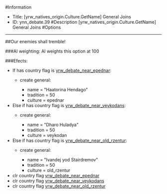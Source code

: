 #Information
 - Title: [yrw_natives_origin.Culture.GetName] General Joins
 - ID: ynn_debate.39
#Description
[yrw_natives_origin.Culture.GetName] General Joins
#Options

___
##Our enemies shall tremble!

###AI weighting:
AI weights this option at 100


###Efects:<ul><li>If has country flag is [yrw_debate_near_epednar](../flags/yrw_debate_near_epednar.md):</li><ul><li>create general:</li><ul><li>name = "Haatorina Hendago"</li><li>tradition = 50</li><li>culture = epednar</li></ul></ul><li>Else if has country flag is [yrw_debate_near_veykodans](../flags/yrw_debate_near_veykodans.md):</li><ul><li>create general:</li><ul><li>name = "Dharo Huladya"</li><li>tradition = 50</li><li>culture = veykodan</li></ul></ul><li>Else if has country flag is [yrw_debate_near_old_rzentur](../flags/yrw_debate_near_old_rzentur.md):</li><ul><li>create general:</li><ul><li>name = "Ivandej yod Stairdremov"</li><li>tradition = 50</li><li>culture = old_rzentur</li></ul></ul><li>clr country flag [yrw_debate_near_epednar](../flags/yrw_debate_near_epednar.md)</li><li>clr country flag [yrw_debate_near_veykodans](../flags/yrw_debate_near_veykodans.md)</li><li>clr country flag [yrw_debate_near_old_rzentur](../flags/yrw_debate_near_old_rzentur.md)</li></ul>
